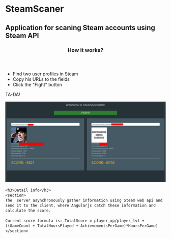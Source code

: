 # SteamScaner
<h2>Application for scaning Steam accounts using Steam API</h2>
<article>
  <header>
    <h3>How it works?</h3>
  </header>
  <section>
    <ul>
      <li>Find two user profiles in Steam</li>
      <li>Copy his URLs to the fields</li>
      <li>Click the "Fight" button</li>
    </ul>
    <p>TA-DA!</p>
    <img src = "src/media/img/big pic.png" alt="result">
    
    <h3>Detail info</h3>
    <section>
    The  server asynchronously gather information using Steam web api and send it to the client, where Angularjs catch these information and calculate the score.

    Current score formula is: TotalScore = player_xp/player_lvl + ((GameCount + TotalHoursPlayed + AchievementsPerGame)*HoursPerGame)
    </section>
  </section>
</article>
